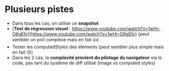 Plusieurs pistes
================

+ Dans tous les cas, on utilise un **snapshot**
+ [**Test de régression visuel** : https://www.youtube.com/watch?v=1wHr-O6gEfc](https://www.youtube.com/watch?v=1wHr-O6gEfc) (peut sembler un poil complexe mais en fait 👍)
+ Tester les computedStyles des éléments (peut sembler plus simple mais en fait 😢)
+ Dans les 2 cas, la **complexité provient du pilotage du navigateur** via le code, pas tant du système de diff utilisé (image vs computed styles)